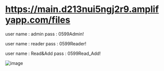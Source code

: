 # https://main.d213nui5ngj2r9.amplifyapp.com/files
user name : admin
pass : 0599Admin!

user name : reader
pass : 0599Reader!

user name : Read&Add
pass : 0599Read_Add!

![image](https://github.com/muthana-abo-alez1/csv_repo_AWS/assets/92632582/dbf76974-35aa-4531-bb9f-8f17cab670dc)

